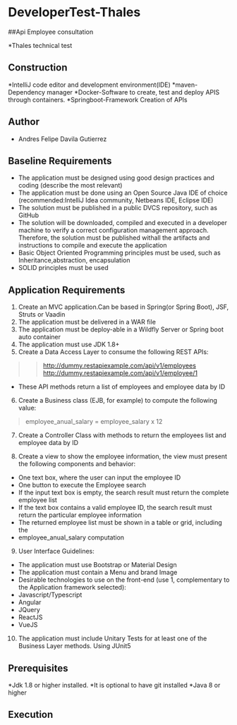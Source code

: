 # DeveloperTest-Thales

##Api Employee consultation  

*Thales technical test

## Construction
*IntelliJ code editor and development environment(IDE)
*maven-Dependency manager
*Docker-Software to create, test and deploy APIS through containers.
*Springboot-Framework Creation of APIs


## Author
* Andres Felipe Davila Gutierrez


## Baseline Requirements

* The application must be designed using good design practices and coding (describe the most relevant)
* The application must be done using an Open Source Java IDE of choice (recommended:IntelliJ Idea community, Netbeans IDE, Eclipse IDE)
* The solution must be published in a public DVCS repository, such as GitHub
* The solution will be downloaded, compiled and executed in a developer machine to verify a correct configuration management approach. Therefore, the solution must be published withall the artifacts and instructions to compile and execute the application
* Basic Object Oriented Programming principles must be used, such as Inheritance,abstraction, encapsulation
* SOLID principles must be used

## Application Requirements

1. Create an MVC application.Can be based in Spring(or Spring Boot), JSF, Struts or Vaadin
2. The application must be delivered in a WAR file
3. The application must be deploy-able in a Wildfly Server or Spring boot auto container
4. The application must use JDK 1.8+
5. Create a Data Access Layer to consume the following REST APIs:
>> http://dummy.restapiexample.com/api/v1/employees
>> http://dummy.restapiexample.com/api/v1/employee/1
* These API methods return a list of employees and employee data by ID

6. Create a Business class (EJB, for example) to compute the following value:

> employee_anual_salary = employee_salary x 12

7. Create a Controller Class with methods to return the employees list and employee data by ID

8. Create a view to show the employee information, the view must present the following components and behavior:
* One text box, where the user can input the employee ID
* One button to execute the Employee search
* If the input text box is empty, the search result must return the complete employee list
* If the text box contains a valid employee ID, the search result must return the particular employee information
* The returned employee list must be shown in a table or grid, including the
* employee_anual_salary computation

9. User Interface Guidelines:
* The application must use Bootstrap or Material Design
* The application must contain a Menu and brand Image
* Desirable technologies to use on the front-end (use 1, complementary to the Application framework selected):
* Javascript/Typescript
* Angular
* JQuery
* ReactJS
* VueJS

10. The application must include Unitary Tests for at least one of the Business Layer methods. Using JUnit5

## Prerequisites
*Jdk 1.8 or higher installed.
*It is optional to have git installed
*Java 8 or higher

## Execution